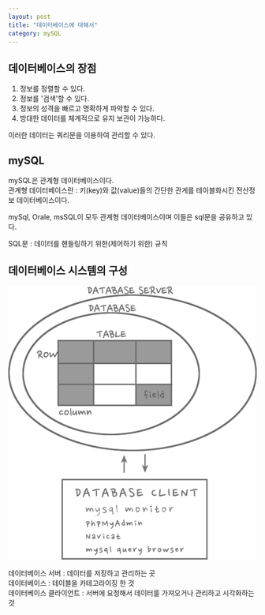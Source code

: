 ```yaml
---
layout: post
title: "데이터베이스에 대해서" 
category: mySQL
---
```


## 데이터베이스의 장점  
1. 정보를 정렬할 수 있다.  
2. 정보를 '검색'할 수 있다.  
3. 정보의 성격을 빠르고 명확하게 파악할 수 있다.  
4. 방대한 데이터를 체계적으로 유지 보관이 가능하다.  

이러한 데이터는 쿼리문을 이용하여 관리할 수 있다.

## mySQL
mySQL은 관계형 데이터베이스이다.  
관계형 데이터베이스란 : 키(key)와 값(value)들의 간단한 관게를 테이블화시킨 전산정보 데이터베이스이다.  

mySql, Orale, msSQL이 모두 관계형 데이터베이스이며 이들은 sql문을 공유하고 있다.

SQL문 : 데이터를 핸들링하기 위한(제어하기 위한) 규칙

## 데이터베이스 시스템의 구성
![친절한 스크린샷](/images/database구조.png)

데이터베이스 서버 : 데이터를 저장하고 관리하는 곳  
데이터베이스 : 테이블을 카테고라이징 한 것  
데이터베이스 클라이언트 : 서버에 요청해서 데이터를 가져오거나 관리하고 시각화하는 것
